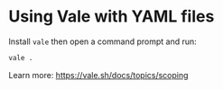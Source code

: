 # Using Vale with YAML files

Install `vale` then open a command prompt and run:

```cmd
vale .
```

Learn more: https://vale.sh/docs/topics/scoping
